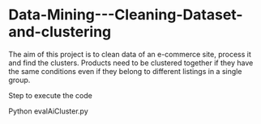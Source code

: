 # Data-Mining---Cleaning-Dataset-and-clustering
The aim of this project is to clean data of an e-commerce site, process it and find the clusters.
Products need to be clustered together if they have the same conditions even if they belong to different listings in a single group.

Step to execute the code


Python evalAiCluster.py
